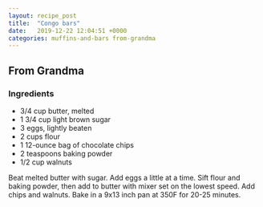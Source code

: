 ```yaml
---
layout: recipe_post
title:  "Congo bars"
date:   2019-12-22 12:04:51 +0000
categories: muffins-and-bars from-grandma
---
```


## From Grandma
### Ingredients
* 3/4 cup butter, melted
* 1 3/4 cup light brown sugar
* 3 eggs, lightly beaten
* 2 cups flour
* 1 12-ounce bag of chocolate chips
* 2 teaspoons baking powder
* 1/2 cup walnuts


Beat melted butter with sugar. Add eggs a little at a time. Sift flour and baking powder, then add to butter with mixer set on the lowest speed. Add chips and walnuts. Bake in a 9x13 inch pan at 350F for 20-25 minutes.
